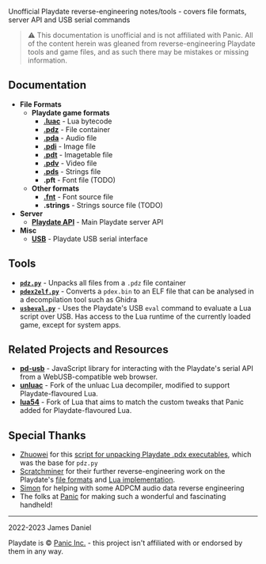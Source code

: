 Unofficial Playdate reverse-engineering notes/tools - covers file formats, server API and USB serial commands

> ⚠️ This documentation is unofficial and is not affiliated with Panic. All of the content herein was gleaned from reverse-engineering Playdate tools and game files, and as such there may be mistakes or missing information. 

## Documentation

- **File Formats**
  - **Playdate game formats**
    - [**.luac**](formats/luac.md) - Lua bytecode
    - [**.pdz**](formats/pdz.md) - File container
    - [**.pda**](formats/pda.md) - Audio file
    - [**.pdi**](formats/pdi.md) - Image file
    - [**.pdt**](formats/pdt.md) - Imagetable file
    - [**.pdv**](formats/pdv.md) - Video file
    - [**.pds**](formats/pds.md) - Strings file
    - **.pft** - Font file (TODO)
  - **Other formats**
    - [**.fnt**](formats/fnt.md) - Font source file
    - **.strings** - Strings source file (TODO)
- **Server**
  - [**Playdate API**](server/api.md) - Main Playdate server API
- **Misc**
  - [**USB**](usb/usb.md) - Playdate USB serial interface

## Tools

- [**`pdz.py`**](tools/pdz.py) - Unpacks all files from a `.pdz` file container
- [**`pdex2elf.py`**](tools/pdex2elf.py) - Converts a `pdex.bin` to an ELF file that can be analysed in a decompilation tool such as Ghidra
- [**`usbeval.py`**](tools/usbeval.py) - Uses the Playdate's USB `eval` command to evaluate a Lua script over USB. Has access to the Lua runtime of the currently loaded game, except for system apps.

## Related Projects and Resources

- [**pd-usb**](https://github.com/jaames/pd-usb) - JavaScript library for interacting with the Playdate's serial API from a WebUSB-compatible web browser.
- [**unluac**](https://github.com/scratchminer/unluac) - Fork of the unluac Lua decompiler, modified to support Playdate-flavoured Lua.
- [**lua54**](https://github.com/scratchminer/lua54) - Fork of Lua that aims to match the custom tweaks that Panic added for Playdate-flavoured Lua.

## Special Thanks

 - [Zhuowei](https://github.com/zhuowei) for this [script for unpacking Playdate .pdx executables](https://gist.github.com/zhuowei/666c7e6d21d842dbb8b723e96164d9c3), which was the base for `pdz.py`
 - [Scratchminer](https://github.com/scratchminer) for their further reverse-engineering work on the Playdate's [file formats](https://github.com/scratchminer/pd-emu) and [Lua implementation](https://github.com/scratchminer/lua54).
 - [Simon](https://github.com/simontime) for helping with some ADPCM audio data reverse engineering
 - The folks at [Panic](https://panic.com/) for making such a wonderful and fascinating handheld!

 ----

 2022-2023 James Daniel

 Playdate is © [Panic Inc.](https://panic.com/) - this project isn't affiliated with or endorsed by them in any way.

